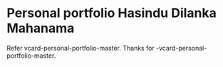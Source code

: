 # Personal portfolio Hasindu Dilanka Mahanama
Refer vcard-personal-portfolio-master.
Thanks for -vcard-personal-portfolio-master.


